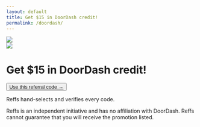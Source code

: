 ```yaml
---
layout: default
title: Get $15 in DoorDash credit!
permalink: /doordash/
---
```


<div class="reffs_brand">
	<img class="logo_brand" src="{{ "/assets/logo_reffs.png" | relative_url }}">
</div>

<div class="hero">
	<img class="logo_sq" src="{{ "/assets/logo_doordash.jpg" | relative_url }}">
	<h1>Get $15 in DoorDash credit!</h1>
	<button class="cta"><a href="https://drd.sh/XnBNGD/" target="_blank" rel="noopener">Use this referral code →</a></button>
	<p class="hurry">Reffs hand-selects and verifies every code.</p>
</div>

<div class="disclaimer">
	<p>Reffs is an independent initiative and has no affiliation with DoorDash. Reffs cannot guarantee that you will receive the promotion listed.</p>
</div>

